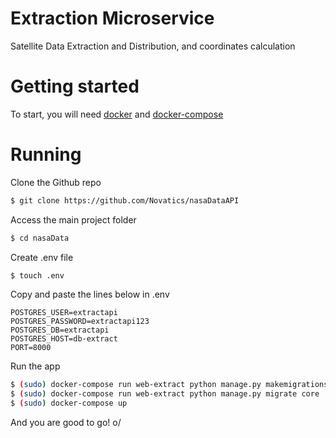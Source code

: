 # Extraction Microservice

Satellite Data Extraction and Distribution, and coordinates calculation

# Getting started

To start, you will need [docker](https://docs.docker.com/install/) and [docker-compose](https://docs.docker.com/compose/install/)

# Running

Clone the Github repo
```bash
$ git clone https://github.com/Novatics/nasaDataAPI
```

Access the main project folder
```bash
$ cd nasaData
```
Create .env file
```bash
$ touch .env
```

Copy and paste the lines below in .env
```
POSTGRES_USER=extractapi
POSTGRES_PASSWORD=extractapi123
POSTGRES_DB=extractapi
POSTGRES_HOST=db-extract
PORT=8000
```

Run the app

```bash
$ (sudo) docker-compose run web-extract python manage.py makemigrations core
$ (sudo) docker-compose run web-extract python manage.py migrate core
$ (sudo) docker-compose up
```

And you are good to go! o/
